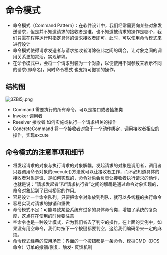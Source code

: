 # 命令模式
* 命令模式（Command Pattern）：在软件设计中，我们经常需要向某些对象发送请求，但是并不知道请求的接收者是谁，也不知道被请求的操作是哪个，我们只需在程序运行时指定具体的请求接收者即可，此时，可以使用命令模式来进行设计
 * 命令模式使得请求发送者与请求接收者消除彼此之间的耦合，让对象之间的调用关系更加灵活，实现解耦。
 * 在命令模式中，会将一个请求封装为一个对象，以便使用不同参数来表示不同的请求(即命名)，同时命令模式
  也支持可撤销的操作。


## 结构图
![3ZBl5j.png](https://s2.ax1x.com/2020/02/20/3ZBl5j.png)
* Command 需要执行的所有命令。可以是接口或者抽象类
* Invoker 调用者
* Reeeiver 接收者 如何实施或执行一个请求相关的操作
* ConcreteCommand 将一个接收者对象于一个动作绑定，调用接收者相应的操作，实现excute

## 命令模式的注意事项和细节
* 将发起请求的对象与执行请求的对象解耦。发起请求的对象是调用者，调用者只要调用命令对象的execute()方法就可以让接收者工作，而不必知道具体的接收者对象是谁、是如何实现的，命令对象会负责让接收者执行请求的动作，也就是说：”请求发起者”和“请求执行者”之间的解耦是通过命令对象实现的，命令对象起到了纽带桥梁的作用。
* 容易设计一个命令队列。只要把命令对象放到列队，就可以多线程的执行命令
* 容易实现对请求的撤销和重做
* 命令模式不足：可能导致某些系统有过多的具体命令类，增加了系统的复杂度，这点在在使用的时候要注意
* 空命令也是一种设计模式，它为我们省去了判空的操作。在上面的实例中，如果没有用空命令，我们每按下一个按键都要判空，这给我们编码带来一定的麻烦。
* 命令模式经典的应用场景：界面的一个按钮都是一条命令、模拟CMD（DOS 命令）订单的撤销/恢复、触发-
反馈机制
